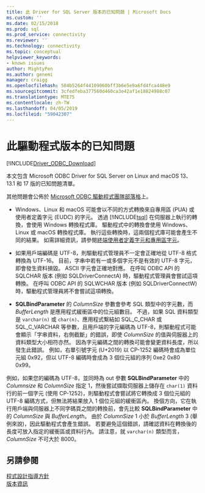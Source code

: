 ```yaml
---
title: 此 Driver for SQL Server 版本的已知問題 | Microsoft Docs
ms.custom: ''
ms.date: 02/15/2018
ms.prod: sql
ms.prod_service: connectivity
ms.reviewer: ''
ms.technology: connectivity
ms.topic: conceptual
helpviewer_keywords:
- known issues
author: MightyPen
ms.author: genemi
manager: craigg
ms.openlocfilehash: 504b5264f44109060bff3b6e5e9a6fd4fca448e9
ms.sourcegitcommit: 3cfedfeba377560d460ca3e42af1e18824988c07
ms.translationtype: MTE75
ms.contentlocale: zh-TW
ms.lasthandoff: 04/05/2019
ms.locfileid: "59042307"
---
```

# <a name="known-issues-in-this-version-of-the-driver"></a>此驅動程式版本的已知問題

[!INCLUDE[Driver_ODBC_Download](../../../includes/driver_odbc_download.md)]

本文包含 Microsoft ODBC Driver for SQL Server on Linux and macOS 13、13.1 和 17 版的已知問題清單。

其他問題會公佈於 [Microsoft ODBC 驅動程式團隊部落格](https://blogs.msdn.com/b/sqlnativeclient/)上。  

- Windows、Linux 和 macOS 可能會以不同的方式轉換來自專用區 (PUA) 或使用者定義字元 (EUDC) 的字元。 透過 [!INCLUDE[tsql](../../../includes/tsql-md.md)] 在伺服器上執行的轉換，會使用 Windows 轉換程式庫。 驅動程式中的轉換會使用 Windows、Linux 或 macOS 轉換程式庫。 執行這些轉換時，這兩個程式庫可能會產生不同的結果。 如需詳細資訊，請參閱[終端使用者定義字元和專用區字元](/windows/desktop/Intl/end-user-defined-characters)。

- 如果用戶端編碼是 UTF-8，則驅動程式管理員不一定會正確地從 UTF-8 格式轉換為 UTF-16。 目前，字串中若有一或多個字元不是有效的 UTF-8 字元，即會發生資料損毀。 ASCII 字元會正確地對應。 在呼叫 ODBC API 的 SQLCHAR 版本 (例如 SQLDriverConnectA) 時，驅動程式管理員會嘗試這項轉換。 在呼叫 ODBC API 的 SQLWCHAR 版本 (例如 SQLDriverConnectW) 時，驅動程式管理員將不會嘗試這項轉換。  

- **SQLBindParameter** 的 *ColumnSize* 參數會參考 SQL 類型中的字元數，而 *BufferLength* 是應用程式緩衝區中的位元組數目。 不過，如果 SQL 資料類型是 `varchar(n)` 或 `char(n)`、應用程式繫結如 SQL_C_CHAR 或 SQL_C_VARCHAR 等參數，且用戶端的字元編碼為 UTF-8，則驅動程式可能會顯示「字串資料，右側截斷」的錯誤，即使 *ColumnSize* 的值與伺服器上的資料類型大小相符亦然。 因為字元編碼之間的轉換可能會變更資料長度，所以發生此錯誤。 例如，右單引號字元 (U+2019) 以 CP-1252 編碼時會成為單位元組 0x92，但以 UTF-8 編碼時會成為 3 個位元組的序列 0xe2 0x80 0x99。

例如，如果您的編碼為 UTF-8，並同時為 out 參數 **SQLBindParameter** 中的 *Columnsize* 和 *ColumnSize* 指定 1，然後嘗試擷取伺服器上儲存在 `char(1)` 資料行的前一個字元 (使用 CP-1252)，則驅動程式會嘗試將它轉換成 3 個位元組的 UTF-8 編碼方式，但無法將結果放入 1 個位元組的緩衝區內。 換個方向，它在執行用戶端與伺服器上不同字碼頁之間的轉換前，會先比較 **SQLBindParameter** 中的 *ColumnSize* 與 *BufferLength*。 由於 *ColumnSize* 1 小於 *BufferLength* 3 (舉例來說)，因此驅動程式會產生錯誤。 若要避免這個錯誤，請確認資料在轉換後的長度可放入指定的緩衝區或資料行內。 請注意，就 `varchar(n)` 類型而言，*ColumnSize* 不可大於 8000。

## <a name="see-also"></a>另請參閱  
[程式設計指導方針](../../../connect/odbc/linux-mac/programming-guidelines.md)  
[版本資訊](../../../connect/odbc/linux-mac/release-notes-odbc-sql-server-linux-mac.md)  

